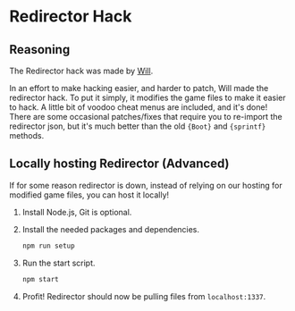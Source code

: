 # Redirector Hack

## Reasoning

The Redirector hack was made by [Will](https://github.com/MelnCat).

In an effort to make hacking easier, and harder to patch, Will made the redirector hack.
To put it simply, it modifies the game files to make it easier to hack. A little bit of voodoo cheat menus are included, and it's done!
There are some occasional patches/fixes that require you to re-import the redirector json, but it's much better than the old `{Boot}` and `{sprintf}` methods.

## Locally hosting Redirector (Advanced)

If for some reason redirector is down, instead of relying on our hosting for modified game files, you can host it locally!

1. Install Node.js, Git is optional.

2. Install the needed packages and dependencies.

    ```bash
    npm run setup
    ```

3. Run the start script.

    ```bash
    npm start
    ```

4. Profit! Redirector should now be pulling files from `localhost:1337`.
